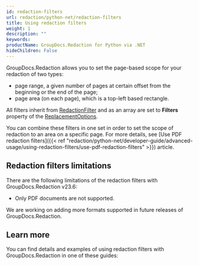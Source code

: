 ```yaml
---
id: redaction-filters
url: redaction/python-net/redaction-filters
title: Using redaction filters
weight: 1
description: ""
keywords: 
productName: GroupDocs.Redaction for Python via .NET
hideChildren: False
---
```


GroupDocs.Redaction allows you to set the page-based scope for your redaction of two types:
*   page range, a given number of pages at certain offset from the beginning or the end of the page;
*   page area (on each page), which is a top-left based rectangle.  

All filters inherit from [RedactionFilter](https://reference.groupdocs.com/redaction/python-net/groupdocs.redaction.redactions/redactionfilter/) and as an array are set to **Filters** property of the [ReplacementOptions](https://reference.groupdocs.com/redaction/python-net/groupdocs.redaction.redactions/replacementoptions/).

You can combine these filters in one set in order to set the scope of redaction to an area on a specific page. For more details, see [Use PDF redaction filters]({{< ref "redaction/python-net/developer-guide/advanced-usage/using-redaction-filters/use-pdf-redaction-filters" >}}) article.

## Redaction filters limitations

There are the following limitations of the redaction filters with GroupDocs.Redaction v23.6:
*   Only PDF documents are not supported.  

We are working on adding more formats supported in future releases of GroupDocs.Redaction.

## Learn more

You can find details and examples of using redaction filters with GroupDocs.Redaction in one of these guides:

